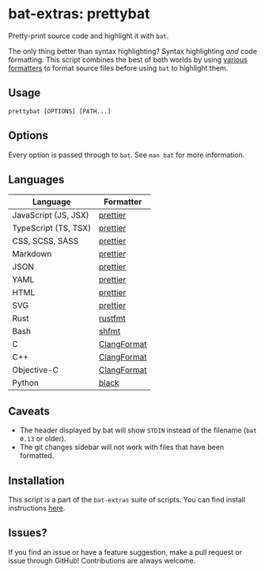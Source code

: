 # bat-extras: prettybat

Pretty-print source code and highlight it with `bat`.

The only thing better than syntax highlighting? Syntax highlighting *and* code formatting. This script combines the best of both worlds by using [various formatters](#Languages) to format source files before using `bat` to highlight them.



## Usage

    prettybat [OPTIONS] [PATH...]



## Options

Every option is passed through to `bat`.
See `man bat` for more information.



## Languages

| Language             | Formatter                                                   |
| -------------------- | ----------------------------------------------------------- |
| JavaScript (JS, JSX) | [prettier](https://prettier.io/)                            |
| TypeScript (TS, TSX) | [prettier](https://prettier.io/)                            |
| CSS, SCSS, SASS      | [prettier](https://prettier.io/)                            |
| Markdown             | [prettier](https://prettier.io/)                            |
| JSON                 | [prettier](https://prettier.io/)                            |
| YAML                 | [prettier](https://prettier.io/)                            |
| HTML                 | [prettier](https://prettier.io/)                            |
| SVG                  | [prettier](https://prettier.io/)                            |
| Rust                 | [rustfmt](https://github.com/rust-lang/rustfmt)             |
| Bash                 | [shfmt](https://github.com/mvdan/sh)                        |
| C                    | [ClangFormat](https://clang.llvm.org/docs/ClangFormat.html) |
| C++                  | [ClangFormat](https://clang.llvm.org/docs/ClangFormat.html) |
| Objective-C          | [ClangFormat](https://clang.llvm.org/docs/ClangFormat.html) |
| Python               | [black](https://black.readthedocs.io/)                      |





## Caveats

- The header displayed by bat will show `STDIN` instead of the filename (`bat 0.13` or older).
- The git changes sidebar will not work with files that have been formatted.


## Installation

This script is a part of the `bat-extras` suite of scripts. You can find install instructions [here](../README.md#installation).



## Issues?

If you find an issue or have a feature suggestion, make a pull request or issue through GitHub!
Contributions are always welcome.
